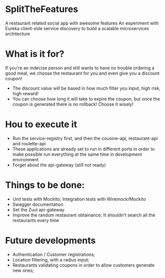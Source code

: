 # SplitTheFeatures
A restaurant related social app with awesome features 
An experiment with Eureka client-side service discovery to build a scalable microservices architecture

# What is it for?
If you're an indecise person and still wants to have no trouble ordering a good meal, we choose the restaurant for you and even give you a discount coupon!
* The discount value will be based in how much filter you input, high risk, high reward!
* You can choose how long it will take to expire the coupon, but once the coupon is generated there is no rollback! Choose it wisely!

# Hou to execute it
* Run the service-registry first, and then the cousine-api, restaurant-api and roulette-api
* These applications are already set to run in different ports in order to make possible run everything at the same time in development environment
* Forget about the api-gateway (still not ready)

# Things to be done:
* Unit tests with Mockito; Integration tests with Wiremock/Mockito
* Swagger documentation
* Set the Zuul api-gateway
* Improve the random restaurant obtainance; It shouldn't search all the restaurants every time

# Future developments
* Authentication / Customer registrations;
* Location filtering, with a radius input;
* Restaurants validating coupons in order to allow customers generate new ones;

